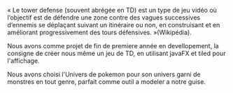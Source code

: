 « Le tower defense (souvent abrégée en TD) est un type de jeu vidéo où l’objectif
est de défendre une zone contre des vagues successives d’ennemis se déplaçant
suivant un itinéraire ou non, en construisant et en améliorant progressivement des tours
défensives. »(Wikipédia).

Nous avons comme projet de fin de premiere année en devellopement, la consigne de créer nous même un jeu de TD, en
utilisant javaFX et tiled pour l'affichage.

Nous avons choisi l'Univers de pokemon pour son univers garni de monstres en tout genre, parfait comme outil a modeler a
notre guise. 

